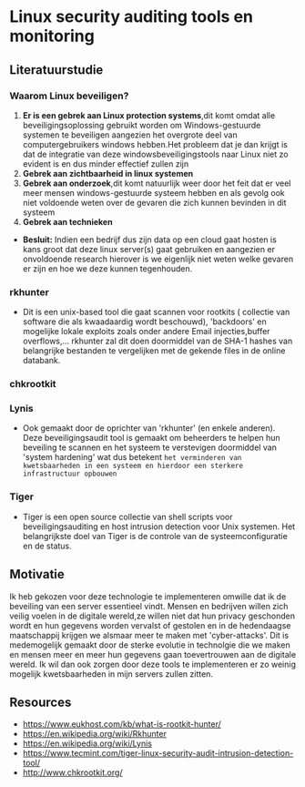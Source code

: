 # Linux security auditing tools en monitoring

## Literatuurstudie

### Waarom Linux beveiligen?
  1. **Er is een gebrek aan Linux protection systems**,dit komt omdat alle beveiligingsoplossing gebruikt worden om Windows-gestuurde systemen te beveiligen aangezien het overgrote deel van computergebruikers windows hebben.Het probleem dat je dan krijgt is dat de integratie van deze windowsbeveiligingstools naar Linux niet zo evident is en dus minder effectief zullen zijn 
  2. **Gebrek aan zichtbaarheid in linux systemen**
  3. **Gebrek aan onderzoek**,dit komt natuurlijk weer door het feit dat er veel meer mensen windows-gestuurde systeem hebben en als gevolg ook niet voldoende weten over de gevaren die zich kunnen bevinden in dit systeem
  4. **Gebrek aan technieken**
* **Besluit:** Indien een bedrijf dus zijn data op een cloud gaat hosten is kans groot dat deze linux server(s) gaat gebruiken en aangezien er onvoldoende research hierover is we eigenlijk niet weten welke gevaren er zijn en hoe we deze kunnen tegenhouden.
  
### rkhunter
  - Dit is een unix-based tool die gaat scannen voor rootkits ( collectie van software die als kwaadaardig wordt beschouwd), 'backdoors' en     mogelijke lokale exploits zoals onder andere Email injecties,buffer overflows,...
    rkhunter zal dit doen doormiddel van de SHA-1 hashes van belangrijke bestanden te vergelijken met de gekende files in de online   databank.
### chkrootkit

### Lynis
  - Ook gemaakt door de oprichter van 'rkhunter' (en enkele anderen).
  Deze beveiligingsaudit tool is gemaakt om beheerders te helpen hun beveiling te scannen en het systeem te verstevigen doormiddel van 'system hardening' wat dus betekent `het verminderen van kwetsbaarheden in een systeem en hierdoor een sterkere infrastructuur opbouwen`
  
### Tiger
  - Tiger is een open source collectie van shell scripts voor beveiligingsauditing en host intrusion detection  voor Unix systemen.
  Het belangrijkste doel van Tiger is de controle van de systeemconfiguratie en de status. 

## Motivatie
Ik heb gekozen voor deze technologie te implementeren omwille dat ik de beveiling van een server essentieel vindt.
Mensen en bedrijven willen zich veilig voelen in de digitale wereld,ze willen niet dat hun privacy geschonden wordt en hun gegevens worden vervalst of gestolen en in de hedendaagse maatschappij krijgen we alsmaar meer te maken met 'cyber-attacks'.
Dit is medemogelijk gemaakt door de sterke evolutie in technolgie die we maken en mensen meer en meer hun gegevens gaan toevertrouwen aan de digitale wereld.
Ik wil dan ook zorgen door deze tools te implementeren er zo weinig mogelijk kwetsbaarheden in mijn servers zullen zitten.

## Resources
  - https://www.eukhost.com/kb/what-is-rootkit-hunter/
  - https://en.wikipedia.org/wiki/Rkhunter
  - https://en.wikipedia.org/wiki/Lynis
  - https://www.tecmint.com/tiger-linux-security-audit-intrusion-detection-tool/
  - http://www.chkrootkit.org/
